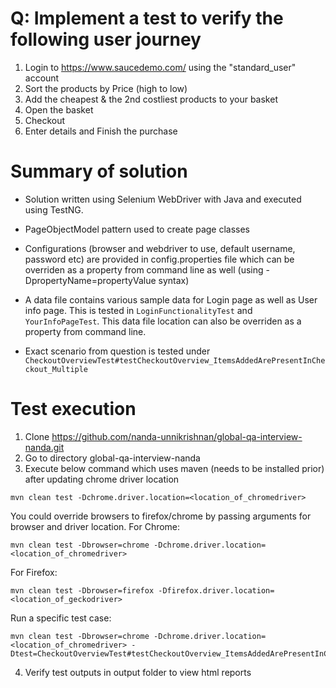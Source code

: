 # Q: Implement a test to verify the following user journey

 1. Login to https://www.saucedemo.com/ using the "standard_user" account
 2. Sort the products by Price (high to low)
 3. Add the cheapest & the 2nd costliest products to your basket
 4. Open the basket
 5. Checkout
 6. Enter details and Finish the purchase

# Summary of solution
- Solution written using Selenium WebDriver with Java and executed using TestNG.
- PageObjectModel pattern used to create page classes

- Configurations (browser and webdriver to use, default username, password etc) are provided in config.properties file which can be overriden as a property from command line as well (using -DpropertyName=propertyValue syntax)

- A data file contains various sample data for Login page as well as User info page. This is tested in `LoginFunctionalityTest` and `YourInfoPageTest`. This data file location can also be overriden as a property from command line.

- Exact scenario from question is tested under `CheckoutOverviewTest#testCheckoutOverview_ItemsAddedArePresentInCheckout_Multiple`

# Test execution

1. Clone https://github.com/nanda-unnikrishnan/global-qa-interview-nanda.git
2. Go to directory global-qa-interview-nanda
3. Execute below command which uses maven (needs to be installed prior) after updating chrome driver location
```
mvn clean test -Dchrome.driver.location=<location_of_chromedriver>
```

You could override browsers to firefox/chrome by passing arguments for browser and driver location.
For Chrome:
```
mvn clean test -Dbrowser=chrome -Dchrome.driver.location=<location_of_chromedriver>
```

For Firefox:
```
mvn clean test -Dbrowser=firefox -Dfirefox.driver.location=<location_of_geckodriver>
```

Run a specific test case:
```
mvn clean test -Dbrowser=chrome -Dchrome.driver.location=<location_of_chromedriver> -Dtest=CheckoutOverviewTest#testCheckoutOverview_ItemsAddedArePresentInCheckout_Multiple
```

4. Verify test outputs in output folder to view html reports
